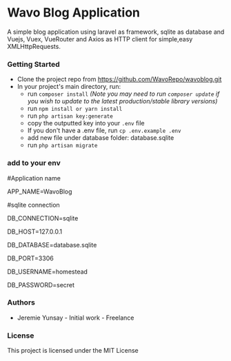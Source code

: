 # Wavo Blog Application
A simple blog application using laravel as framework, sqlite as database and Vuejs, Vuex, VueRouter and Axios as HTTP client for simple,easy XMLHttpRequests.

### Getting Started

* Clone the project repo from https://github.com/WavoRepo/wavoblog.git
* In your project's main directory, run:
  * run `composer install` _(Note you may need to run `composer update` if you wish to update to the latest production/stable library versions)_
  * run `npm install or yarn install`
  * run `php artisan key:generate`
  * copy the outputted key into your `.env` file
  * If you don't have a .env file, run `cp .env.example .env`
  * add new file under database folder: database.sqlite
  * run `php artisan migrate`

### add to your env

  #Application name

  APP_NAME=WavoBlog

  #sqlite connection

  DB_CONNECTION=sqlite

  DB_HOST=127.0.0.1

  DB_DATABASE=database.sqlite

  DB_PORT=3306

  DB_USERNAME=homestead

  DB_PASSWORD=secret

### Authors
* Jeremie Yunsay - Initial work - Freelance

### License

This project is licensed under the MIT License
